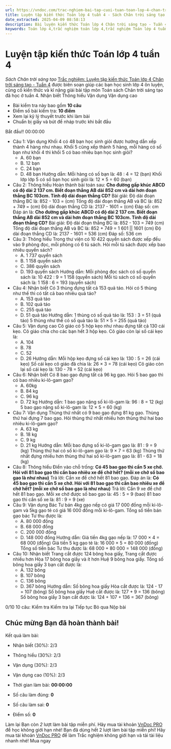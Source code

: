 ```yaml
---
url: https://vndoc.com/trac-nghiem-bai-tap-cuoi-tuan-toan-lop-4-chan-troi-sang-tao-tuan-4-326081
title: Luyện tập kiến thức Toán lớp 4 tuần 4 - Sách Chân trời sáng tạo - VnDoc.com
date_extracted: 2025-04-09 08:58:13
description: Bài luyện kiến thức Toán lớp 4 Chân trời sáng tạo - Tuần 4 giúp các em ôn tập kiến thức và luyện giải các dạng bài tập đã học trong tuần 4.
keywords: Toán lớp 4,trắc nghiệm toán lớp 4,trắc nghiệm Toán lớp 4 tuần 4,bài tập toán lớp 4,bài tập cuối tuần toán lớp 4,bài tập cuối tuần toán 4 sách Chân trời,bài tập cuối tuần môn Toán lớp 4 Chân trời tuần 4,bài tập tuần 4 môn toán lớp 4 Chân trời,đề kiểm tra cuối tuần 4 môn toán lớp 4 Chân trời sáng tạo,bài tập cuối tuần toán 4 Chân trời tuần 4,trắc nghiệm toán 4 tuần 4,trắc nghiệm Toán 4 tuần 4 chân trời sáng tạo
---
```


# Luyện tập kiến thức Toán lớp 4 tuần 4
 _Sách Chân trời sáng tạo_
[Trắc nghiệm: Luyện tập kiến thức Toán lớp 4 Chân trời sáng tạo - Tuần 4](<https://vndoc.com/trac-nghiem-bai-tap-cuoi-tuan-toan-lop-4-chan-troi-sang-tao-tuan-4-326081>) được biên soạn giúp các bạn học sinh lớp 4 ôn luyện, củng cố kiến thức và kĩ năng giải bài tập môn Toán sách Chân trời sáng tạo đã học ở tuần 4.
Nhận biết Thông hiểu Vận dụng Vận dụng cao
  * Bài kiểm tra này bao gồm **10 câu**
  * Điểm số bài kiểm tra: **10 điểm**
  * Xem lại kỹ lý thuyết trước khi làm bài
  * Chuẩn bị giấy và bút để nháp trước khi bắt đầu

Bắt đầu\!\!
00:00:00
  * Câu 1:  Vận dụng
Khối 4 có 48 bạn học sinh giỏi được hướng dẫn xếp thành 4 hàng như nhau. Khối 5 cũng xếp thành 5 hàng, mỗi hàng có số bạn như khối 4 thì khối 5 có bao nhiêu bạn học sinh giỏi?
    * A. 60 bạn 
    * B. 12 bạn 
    * C. 24 bạn 
    * D. 48 bạn 
Hướng dẫn: 
Mỗi hàng có số bạn là: 48 : 4 = 12 \(bạn\)
Khối lớp lớp 5 có số bạn học sinh giỏi là: 12 × 5 = 60 \(bạn\)
  * Câu 2:  Thông hiểu
Hoàn thành bài toán sau:
**Cho đường gấp khúc ABCD có độ dài 2 137 cm. Biết đoạn thẳng AB dài 852 cm và dài hơn đoạn thẳng BC 103cm. Tính độ dài đoạn thẳng CD?**
Bài giải:
Độ dài đoạn thẳng BC là:
852 - 103 =  \(cm\)
Tổng độ dài đoạn thẳng AB và BC là:
852 + 749 =  \(cm\)
Độ dài đoạn thẳng CD là:
2137 - 1601 =  \(cm\)
Đáp số:  cm
Đáp án là:
**Cho đường gấp khúc ABCD có độ dài 2 137 cm. Biết đoạn thẳng AB dài 852 cm và dài hơn đoạn thẳng BC 103cm. Tính độ dài đoạn thẳng CD?**
Bài giải:
Độ dài đoạn thẳng BC là:
852 - 103 = 749 \(cm\)
Tổng độ dài đoạn thẳng AB và BC là:
852 + 749 = 1 601 || 1601 \(cm\)
Độ dài đoạn thẳng CD là:
2137 - 1601 = 536 \(cm\)
Đáp số: 536 cm
  * Câu 3:  Thông hiểu
Trong thư viện có 10 422 quyển sách được xếp đều vào 9 phòng đọc, mỗi phòng có 6 tủ sách. Hỏi mỗi tủ sách được xếp bao nhiêu quyển sách?
    * A. 1 737 quyển sách 
    * B. 1 158 quyển sách 
    * C. 386 quyển sách 
    * D. 193 quyển sách 
Hướng dẫn: 
Mỗi phòng đọc sách có số quyển sách là:
10 422 : 9 = 1 158 \(quyển sách\)
Mỗi tủ sách có số quyển sách là:
1 158 : 6 = 193 \(quyển sách\)
  * Câu 4:  Nhận biết
Có 3 thùng đựng tất cả 153 quả táo. Hỏi có 5 thùng như thế thì có tất cả bao nhiêu quả táo?
    * A. 153 quả táo 
    * B. 102 quả táo 
    * C. 255 quả táo 
    * D. 51 quả táo 
Hướng dẫn: 
1 thùng có số quả táo là:
153 : 3 = 51 \(quả táo\)
5 thùng như thế có số quả táo là:
51 × 5 = 255 \(quả táo\)
  * Câu 5:  Vận dụng cao
Cô giáo có 5 hộp kẹo như nhau đựng tất cả 130 cái kẹo. Cô giáo chia cho các bạn hết 3 hộp kẹo. Cô giáo còn lại số cái kẹo là:
    * A. 104 
    * B. 78 
    * C. 52 
    * D. 26 
Hướng dẫn: 
Mỗi hộp kẹo đựng số cái kẹo là: 130 : 5 = 26 \(cái kẹo\)
Số cái kẹo cô giáo đã chia là: 26 × 3 = 78 \(cái kẹo\)
Cô giáo còn lại số cái kẹo là: 130 - 78 = 52 \(cái kẹo\)
  * Câu 6:  Nhận biết
Có 8 bao gạo đựng tất cả 96 kg gạo. Hỏi 5 bao gạo thì có bao nhiêu ki-lô-gam gạo?
    * A. 60kg 
    * B. 84 kg 
    * C. 96 kg 
    * D. 72 kg 
Hướng dẫn: 
1 bao gạo nặng số ki-lô-gam là:
96 : 8 = 12 \(kg\)
5 bao gạo nặng số ki-lô-gam là:
12 × 5 = 60 \(kg\)
  * Câu 7:  Vận dụng
Thùng thứ nhất có 9 bao gạo đựng 81 kg gạo. Thùng thứ hai đựng 7 bao gạo. Hỏi thùng thứ nhất nhiều hơn thùng thứ hai bao nhiêu ki-lô-gam gạo?
    * A. 63 kg 
    * B. 18 kg 
    * C. 9 kg 
    * D. 21 kg 
Hướng dẫn: 
Mỗi bao đựng số ki-lô-gam gạo là:
81 : 9 = 9 \(kg\)
Thùng thứ hai có số ki-lô-gam gạo là:
9 × 7 = 63 \(kg\)
Thùng thứ nhất đựng nhiều hơn thùng thứ hai số ki-lô-gam gạo là:
81 - 63 = 18 \(kg\)
  * Câu 8:  Thông hiểu
Điền vào chỗ trống:
**Có 45 bao gạo thì cần 5 xe chở. Hỏi với 81 bao gạo thì cần bao nhiêu xe để chở hết? \(mỗi xe chở số bao gạo là như nhau\)**
Trả lời: Cần  xe để chở hết 81 bao gạo.
Đáp án là:
**Có 45 bao gạo thì cần 5 xe chở. Hỏi với 81 bao gạo thì cần bao nhiêu xe để chở hết? \(mỗi xe chở số bao gạo là như nhau\)**
Trả lời: Cần 9 xe để chở hết 81 bao gạo.
Mỗi xe chở được số bao gạo là: 45 : 5 = 9 \(bao\)
81 bao gạo thì cần số xe là: 81 : 9 = 9 \(xe\)
  * Câu 9:  Vận dụng
Bác Tư bán 4kg gạo nếp có giá 17 000 đồng mỗi ki-lô-gam và 5kg gạo tẻ có giá 16 000 đồng mỗi ki-lô-gam. Tổng số tiền bán gạo bác Tư thu được là:
    * A. 80 000 đồng 
    * B. 68 000 đồng 
    * C. 200 000 đồng 
    * D. 148 000 đồng 
Hướng dẫn: 
Giá tiền 4kg gạo nếp là: 17 000 × 4 = 68 000 \(đồng\)
Giá tiền 5 kg gạo tẻ là: 16 000 × 5 = 80 000 \(đồng\)
Tổng số tiền bác Tư thu được là: 68 000 + 80 000 = 148 000 \(đồng\)
  * Câu 10:  Nhận biết
Trang cắt được 124 bông hoa giấy, Trang cắt được nhiều hơn Hòa 17 bông hoa giấy và ít hơn Huệ 9 bông hoa giấy. Tổng số bông hoa giấy 3 bạn cắt được là:
    * A. 132 bông 
    * B. 107 bông 
    * C. 136 bông 
    * D. 367 bông 
Hướng dẫn: 
Số bông hoa giấy Hòa cắt được là: 124 - 17 = 107 \(bông\)
Số bông hoa giấy Huệ cắt được là: 127 + 9 = 136 \(bông\)
Số bông hoa giấy 3 bạn cắt được là: 124 + 107 + 136 = 367 \(bông\)

0/10
10 câu:
Kiểm tra Kiểm tra lại Tiếp tục Bỏ qua Nộp bài
## Chúc mừng Bạn đã hoàn thành bài\!
Kết quả làm bài:
  * Nhận biết \(30%\):
2/3
  * Thông hiểu \(30%\):
2/3
  * Vận dụng \(30%\):
2/3
  * Vận dụng cao \(10%\):
2/3

  * Thời gian làm bài:  **00:00:00**
  * Số câu làm đúng: **0**
  * Số câu làm sai: **0**
  * Điểm số: **0**

Làm lại
Bạn còn _2_ lượt làm bài tập miễn phí. Hãy mua tài khoản [VnDoc PRO](</pro>) để học không giới hạn nhé\!  Bạn đã dùng hết 2 lượt làm bài tập miễn phí\! Hãy mua tài khoản [VnDoc PRO](</pro>) để làm Trắc nghiệm không giới hạn và tải tài liệu nhanh nhé\!  Mua ngay
